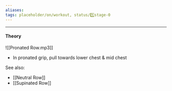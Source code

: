 ```yaml
---
aliases:
tags: placeholder/on/workout, status/1️⃣stage-0  
---
```

---


#### Theory 
![[Pronated Row.mp3]]
- In pronated grip, pull towards lower chest & mid chest

See also:
- [[Neutral Row]]
- [[Supinated Row]]

